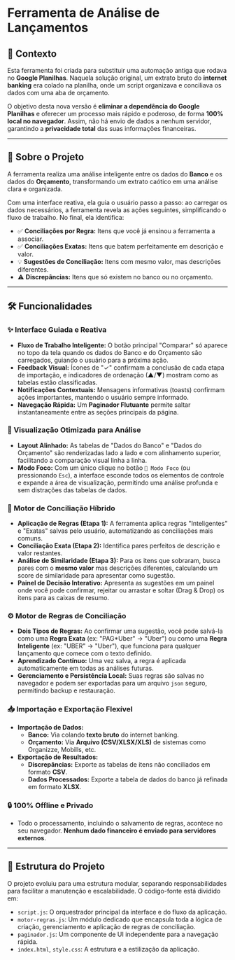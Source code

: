 # Ferramenta de Análise de Lançamentos

## 📖 Contexto
Esta ferramenta foi criada para substituir uma automação antiga que rodava no **Google Planilhas**. Naquela solução original, um extrato bruto do **internet banking** era colado na planilha, onde um script organizava e conciliava os dados com uma aba de orçamento.

O objetivo desta nova versão é **eliminar a dependência do Google Planilhas** e oferecer um processo mais rápido e poderoso, de forma **100% local no navegador**. Assim, não há envio de dados a nenhum servidor, garantindo a **privacidade total** das suas informações financeiras.

---

## 📌 Sobre o Projeto
A ferramenta realiza uma análise inteligente entre os dados do **Banco** e os dados do **Orçamento**, transformando um extrato caótico em uma análise clara e organizada.

Com uma interface reativa, ela guia o usuário passo a passo: ao carregar os dados necessários, a ferramenta revela as ações seguintes, simplificando o fluxo de trabalho. No final, ela identifica:
- ✅ **Conciliações por Regra:** Itens que você já ensinou a ferramenta a associar.
- ✅ **Conciliações Exatas:** Itens que batem perfeitamente em descrição e valor.
- 💡 **Sugestões de Conciliação:** Itens com mesmo valor, mas descrições diferentes.
- ⚠️ **Discrepâncias:** Itens que só existem no banco ou no orçamento.

---

## 🛠 Funcionalidades

### ✨ Interface Guiada e Reativa
- **Fluxo de Trabalho Inteligente:** O botão principal "Comparar" só aparece no topo da tela quando os dados do Banco e do Orçamento são carregados, guiando o usuário para a próxima ação.
- **Feedback Visual:** Ícones de "✓" confirmam a conclusão de cada etapa de importação, e indicadores de ordenação (▲/▼) mostram como as tabelas estão classificadas.
- **Notificações Contextuais:** Mensagens informativas (toasts) confirmam ações importantes, mantendo o usuário sempre informado.
- **Navegação Rápida:** Um **Paginador Flutuante** permite saltar instantaneamente entre as seções principais da página.

### 🎯 Visualização Otimizada para Análise
- **Layout Alinhado:** As tabelas de "Dados do Banco" e "Dados do Orçamento" são renderizadas lado a lado e com alinhamento superior, facilitando a comparação visual linha a linha.
- **Modo Foco:** Com um único clique no botão `🎯 Modo Foco` (ou pressionando `Esc`), a interface esconde todos os elementos de controle e expande a área de visualização, permitindo uma análise profunda e sem distrações das tabelas de dados.

### 🧠 Motor de Conciliação Híbrido
- **Aplicação de Regras (Etapa 1):** A ferramenta aplica regras "Inteligentes" e "Exatas" salvas pelo usuário, automatizando as conciliações mais comuns.
- **Conciliação Exata (Etapa 2):** Identifica pares perfeitos de descrição e valor restantes.
- **Análise de Similaridade (Etapa 3):** Para os itens que sobraram, busca pares com o **mesmo valor** mas descrições diferentes, calculando um score de similaridade para apresentar como sugestão.
- **Painel de Decisão Interativo:** Apresenta as sugestões em um painel onde você pode confirmar, rejeitar ou arrastar e soltar (Drag & Drop) os itens para as caixas de resumo.

### ⚙️ Motor de Regras de Conciliação
- **Dois Tipos de Regras:** Ao confirmar uma sugestão, você pode salvá-la como uma **Regra Exata** (ex: "PAG*Uber" → "Uber") ou como uma **Regra Inteligente** (ex: "UBER" → "Uber"), que funciona para qualquer lançamento que comece com o texto definido.
- **Aprendizado Contínuo:** Uma vez salva, a regra é aplicada automaticamente em todas as análises futuras.
- **Gerenciamento e Persistência Local:** Suas regras são salvas no navegador e podem ser exportadas para um arquivo `json` seguro, permitindo backup e restauração.

### 📥 Importação e Exportação Flexível
- **Importação de Dados:**
  - **Banco:** Via colando **texto bruto** do internet banking.
  - **Orçamento:** Via **Arquivo (CSV/XLSX/XLS)** de sistemas como Organizze, Mobills, etc.
- **Exportação de Resultados:**
  - **Discrepâncias:** Exporte as tabelas de itens não conciliados em formato **CSV**.
  - **Dados Processados:** Exporte a tabela de dados do banco já refinada em formato **XLSX**.

### 🔒 100% Offline e Privado
- Todo o processamento, incluindo o salvamento de regras, acontece no seu navegador. **Nenhum dado financeiro é enviado para servidores externos**.

---

## 📂 Estrutura do Projeto
O projeto evoluiu para uma estrutura modular, separando responsabilidades para facilitar a manutenção e escalabilidade. O código-fonte está dividido em:
- `script.js`: O orquestrador principal da interface e do fluxo da aplicação.
- `motor-regras.js`: Um módulo dedicado que encapsula toda a lógica de criação, gerenciamento e aplicação de regras de conciliação.
- `paginador.js`: Um componente de UI independente para a navegação rápida.
- `index.html`, `style.css`: A estrutura e a estilização da aplicação.
